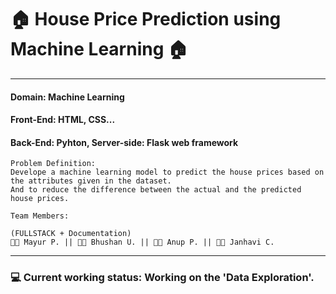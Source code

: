 # 🏠 House Price Prediction using Machine Learning 🏠

**** 
#### Domain: Machine Learning
#### Front-End: HTML, CSS...
#### Back-End: Pyhton, Server-side: Flask web framework

```
Problem Definition: 
Develope a machine learning model to predict the house prices based on the attributes given in the dataset.
And to reduce the difference between the actual and the predicted house prices.
```


```
Team Members: 

(FULLSTACK + Documentation)
👨‍💻 Mayur P. || 👨‍💻 Bhushan U. || 👨‍💻 Anup P. || 👨‍💻 Janhavi C.

```

****

### 💻 Current working status: Working on the 'Data Exploration'.
